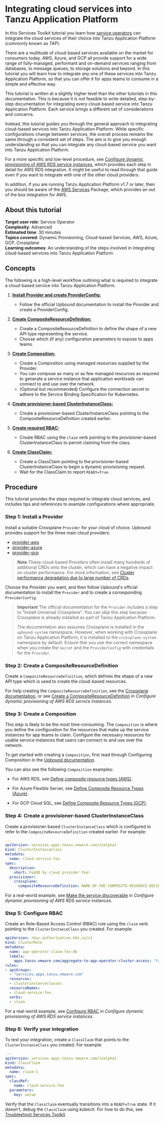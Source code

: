 # Integrating cloud services into Tanzu Application Platform

In this Services Toolkit tutorial you learn how [service operators](../reference/terminology-and-user-roles.hbs.md#so)
can integrate the cloud services of their choice into Tanzu Application Platform (commonly known as TAP).

There are a multitude of cloud-based services available on the market for consumers today.
AWS, Azure, and GCP all provide support for a wide range of fully-managed, performant and
on-demand services ranging from databases, to message queues, to storage solutions and beyond.
In this tutorial you will learn how to integrate any one of these services into Tanzu Application Platform,
so that you can offer it for apps teams to consume in a simple and effective way.

This tutorial is written at a slightly higher level than the other tutorials in this documentation.
This is because it is not feasible to write detailed, step-by-step documentation for integrating
every cloud-based service into Tanzu Application Platform.
Each service brings a different set of considerations and concerns.

Instead, this tutorial guides you through the general approach to integrating cloud-based services into
Tanzu Application Platform.
While specific configurations change between services, the overall process remains the same through a
consistent set of steps.
The aim is to give you enough understanding so that you can integrate any cloud-based service
you want into Tanzu Application Platform.

For a more specific and low-level procedure, see
[Configure dynamic provisioning of AWS RDS service instances](../how-to-guides/dynamic-provisioning-rds.hbs.md),
which provides each step in detail for AWS RDS integration.
It might be useful to read through that guide even if you want to integrate with one of the other
cloud providers.

In addition, if you are running Tanzu Application Platform v1.7 or later, then you should be aware of the [AWS Services](../../aws-services/about.hbs.md) Package, which provides an out of the box integration for AWS.

## <a id="about"></a> About this tutorial

**Target user role**:       Service Operator<br />
**Complexity**:             Advanced<br />
**Estimated time**:         30 minutes<br />
**Topics covered**:         Dynamic Provisioning, Cloud-based Services, AWS, Azure, GCP, Crossplane<br />
**Learning outcomes**:      An understanding of the steps involved in integrating cloud-based services
into Tanzu Application Platform<br />

## <a id="concepts"></a> Concepts

The following is a high-level workflow outlining what is required to integrate a cloud-based service
into Tanzu Application Platform.

1. [**Install Provider and create ProviderConfig:**](#install-provider)

    - Follow the official Upbound documentation to install the Provider and create a ProviderConfig.

1. [**Create CompositeResourceDefinition:**](#create-xrd)

    - Create a CompositeResourceDefinition to define the shape of a new API type representing the service.
    - Choose which (if any) configuration parameters to expose to apps teams.

1. [**Create Composition:**](#create-composition)

    - Create a Composition using managed resources supplied by the Provider.
    - You can compose as many or as few managed resources as required to generate a service instance
      that application workloads can connect to and use over the network.
    - (Optional but recommended) Configure the connection secret to adhere to the Service Binding
      Specification for Kubernetes.

1. [**Create provisioner-based ClusterInstanceClass:**](#clusterinstanceclass)

    - Create a provisioner-based ClusterInstanceClass pointing to the CompositeResourceDefinition created
      earlier.

1. [**Create required RBAC:**](#configure-rbac)

    - Create RBAC using the `claim` verb pointing to the provisioner-based ClusterInstanceClass to permit
      claiming from the class.

1. [**Create ClassClaim:**](#verify)

    - Create a ClassClaim pointing to the provisioner-based ClusterInstanceClass to begin a dynamic
      provisioning request.
    - Wait for the ClassClaim to report `READY=True`.

## <a id="procedure"></a> Procedure

This tutorial provides the steps required to integrate cloud services, and includes tips and references
to example configurations where appropriate.

### <a id="install-provider"></a> Step 1: Install a Provider

Install a suitable Crossplane `Provider` for your cloud of choice. Upbound provides support for the
three main cloud providers:

- [provider-aws](https://marketplace.upbound.io/providers/upbound/provider-aws/latest)
- [provider-azure](https://marketplace.upbound.io/providers/upbound/provider-azure/latest)
- [provider-gcp](https://marketplace.upbound.io/providers/upbound/provider-gcp/latest)

> **Note** These cloud-based Providers often install many hundreds of additional CRDs onto the cluster,
> which can have a negative impact on cluster performance.
> For more information, see [Cluster performance degradation due to large number of CRDs](../../crossplane/reference/known-limitations.hbs.md#too-many-crds).

Choose the Provider you want, and then follow Upbound's official documentation to install the
`Provider` and to create a corresponding `ProviderConfig`.

> **Important** The official documentation for the `Provider` includes a step to "Install Universal Crossplane".
> You can skip this step because Crossplane is already installed as part of Tanzu Application Platform.
>
> The documentation also assumes Crossplane is installed in the `upbound-system` namespace.
> However, when working with Crossplane on Tanzu Application Platform, it is installed to the
> `crossplane-system` namespace by default.
> Ensure that you use the correct namespace when you create the `Secret` and the `ProviderConfig`
> with credentials for the `Provider`.

### <a id="create-xrd"></a> Step 2: Create a CompositeResourceDefinition

Create a `CompositeResourceDefinition`, which defines the shape of a new API type which is used to
create the cloud-based resources.

For help creating the `CompositeResourceDefinition`, see the [Crossplane documentation](https://docs.crossplane.io/latest/concepts/composition/#defining-composite-resources),
or see [Create a CompositeResourceDefinition](../how-to-guides/dynamic-provisioning-rds.hbs.md#compositeresourcedef)
in _Configure dynamic provisioning of AWS RDS service instances_.

### <a id="create-composition"></a> Step 3: Create a Composition

This step is likely to be the most time-consuming.
The `Composition` is where you define the configuration for the resources that make up the service
instances for app teams to claim.
Configure the necessary resources for usable service instances that users can connect to and use
over the network.

To get started with creating a `Composition`, first read through Configuring Composition in the
[Upbound documentation](https://docs.crossplane.io/v1.11/concepts/composition/#configuring-composition).

You can also see the following `Composition` examples:

- For AWS RDS, see
  [Define composite resource types (AWS)](https://docs.vmware.com/en/Services-Toolkit-for-VMware-Tanzu-Application-Platform/0.9/svc-tlk/usecases-consuming_aws_rds_with_crossplane.html#def-comp-rsrc-types).

- For Azure Flexible Server, see
  [Define Composite Resource Types (Azure)](https://docs.vmware.com/en/Services-Toolkit-for-VMware-Tanzu-Application-Platform/0.9/svc-tlk/usecases-consuming_azure_database_with_crossplane.html#define-composite-resource-types-7).

- For GCP Cloud SQL, see
  [Define Composite Resource Types (GCP)](https://docs.vmware.com/en/Services-Toolkit-for-VMware-Tanzu-Application-Platform/0.9/svc-tlk/usecases-consuming_gcp_sql_with_crossplane.html#define-composite-resource-types-5).

<!-- Maybe the above examples could be moved to the TAP docs so we don't link to the old version of the STK docs -->

### <a id="clusterinstanceclass"></a> Step 4: Create a provisioner-based ClusterInstanceClass

Create a provisioner-based `ClusterInstanceClass` which is configured to refer to the
`CompositeResourceDefinition` created earlier. For example:

```yaml
---
apiVersion: services.apps.tanzu.vmware.com/v1alpha1
kind: ClusterInstanceClass
metadata:
  name: cloud-service-foo
spec:
  description:
    short: FooDB by cloud provider Foo!
  provisioner:
    crossplane:
      compositeResourceDefinition: NAME-OF-THE-COMPOSITE-RESOURCE-DEFINITION
```

For a real-world example, see [Make the service discoverable](../how-to-guides/dynamic-provisioning-rds.hbs.md#make-discoverable)
in _Configure dynamic provisioning of AWS RDS service instances_.

### <a id="configure-rbac"></a> Step 5: Configure RBAC

Create an Role-Based Access Control (RBAC) rule using the `claim` verb pointing to the
`ClusterInstanceClass` you created. For example:

```yaml
apiVersion: rbac.authorization.k8s.io/v1
kind: ClusterRole
metadata:
  name: app-operator-claim-foo-db
  labels:
    apps.tanzu.vmware.com/aggregate-to-app-operator-cluster-access: "true"
rules:
- apiGroups:
  - "services.apps.tanzu.vmware.com"
  resources:
  - clusterinstanceclasses
  resourceNames:
  - cloud-service-foo
  verbs:
  - claim
```

For a real-world example, see [Configure RBAC](../how-to-guides/dynamic-provisioning-rds.hbs.md#configure-rbac)
in _Configure dynamic provisioning of AWS RDS service instances_.

### <a id="verify"></a> Step 6: Verify your integration

To test your integration, create a `ClassClaim` that points to the `ClusterInstanceClass` you created.
For example:

```yaml
---
apiVersion: services.apps.tanzu.vmware.com/v1alpha1
kind: ClassClaim
metadata:
  name: claim-1
spec:
  classRef:
    name: cloud-service-foo
  parameters:
    key: value
```

Verify that the `ClassClaim` eventually transitions into a `READY=True` state.
If it doesn't, debug the `ClassClaim` using kubectl.
For how to do this, see [Troubleshoot Services Toolkit](../how-to-guides/troubleshooting.hbs.md#debug-dynamic-provisioning).
